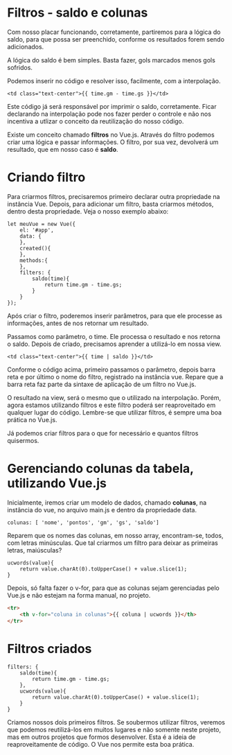 # Filtros - saldo e colunas

Com nosso placar funcionando, corretamente, partiremos para a lógica do saldo, para que possa ser preenchido, conforme os resultados forem sendo adicionados.

A lógica do saldo é bem simples. Basta fazer, gols marcados menos gols sofridos.

Podemos inserir no código e resolver isso, facilmente, com a interpolação.

`<td class="text-center">{{ time.gm - time.gs }}</td>`

Este código já será responsável por imprimir o saldo, corretamente. 
Ficar declarando na interpolação pode nos fazer perder o controle e não nos incentiva a utlizar o conceito da reutilização do nosso código.

Existe um conceito chamado **filtros** no Vue.js. Através do filtro podemos criar uma lógica e passar informações. O filtro, por sua vez, devolverá um resultado, que em nosso caso é **saldo**.

# Criando filtro

Para criarmos filtros, precisaremos primeiro declarar outra propriedade na instância Vue. 
Depois, para adicionar um filtro, basta criarmos métodos, dentro desta propriedade. 
Veja o nosso exemplo abaixo:

```
let meuVue = new Vue({
    el: '#app',
    data: {
    },
    created(){
    },
    methods:{
    },
    filters: {
        saldo(time){
            return time.gm - time.gs;
        }
    }
});
```

Após criar o filtro, poderemos inserir parâmetros, para que ele processe as informações, antes de nos retornar um resultado.

Passamos como parâmetro, o time. Ele processa o resultado e nos retorna o saldo. 
Depois de criado, precisamos aprender a utilizá-lo em nossa view.

`<td class="text-center">{{ time | saldo }}</td>`

Conforme o  código acima, primeiro passamos o parâmetro, depois barra reta e por último o nome do filtro, registrado na instância vue. Repare que a barra reta faz parte da sintaxe de aplicação de um filtro no Vue.js.

O resultado na view, será o mesmo que o utilizado na  interpolação. Porém, agora estamos utilizando filtros e este filtro poderá ser reaproveitado em qualquer lugar do código. 
Lembre-se que utilizar filtros, é sempre uma boa prática no Vue.js.

Já podemos criar filtros para o que for necessário e quantos filtros quisermos.

# Gerenciando colunas da tabela, utilizando Vue.js

Inicialmente, iremos criar um modelo de dados, chamado **colunas**, na instância do vue, no arquivo main.js e dentro da propriedade data.

```
colunas: [ 'nome', 'pontos', 'gm', 'gs', 'saldo']
```

Reparem que os nomes das colunas, em nosso array, encontram-se, todos, com letras minúsculas. Que tal criarmos um filtro para deixar as primeiras letras, maiúsculas?

```
ucwords(value){
    return value.charAt(0).toUpperCase() + value.slice(1);
}
```

Depois, só falta fazer o v-for, para que as colunas sejam gerenciadas pelo Vue.js e não estejam na forma manual, no projeto.

```html
<tr>
    <th v-for="coluna in colunas">{{ coluna | ucwords }}</th>
</tr>
```

# Filtros criados

```
filters: {
    saldo(time){
        return time.gm - time.gs;
    },
    ucwords(value){
        return value.charAt(0).toUpperCase() + value.slice(1);
    }
}
```
Criamos nossos dois primeiros filtros. Se soubermos utilizar filtros, veremos que podemos reutilizá-los em muitos lugares e não somente neste projeto, mas em outros projetos que formos desenvolver. 
Esta é a ideia de reaproveitamente de código. O Vue nos permite esta boa prática.
